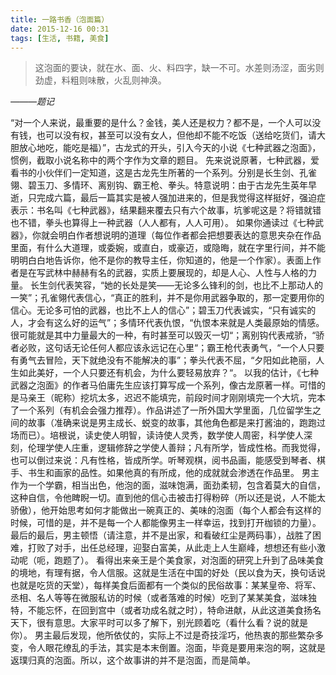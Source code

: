 ```yaml
---
title: 一路书香（泡面篇）
date: 2015-12-16 00:31
tags: [生活, 书籍, 美食]
---
```

>这泡面的要诀，就在水、面、火、料四字，缺一不可。水差则汤涩，面劣则劲虚，料粗则味散，火乱则神涣。*———题记*<!--more-->“对一个人来说，最重要的是什么？金钱，美人还是权力？都不是，一个人可以没有钱，也可以没有权，甚至可以没有女人，但他却不能不吃饭（送给吃货们，请大胆放心地吃，能吃是福）”，古龙式的开头，引入今天的小说《七种武器之泡面》，惯例，截取小说名称中的两个字作为文章的题目。先来说说原著，七种武器，爱看书的小伙伴们一定知道，这是古龙先生所著的一个系列。分别是长生剑、孔雀翎、碧玉刀、多情环、离别钩、霸王枪、拳头。特意说明：由于古龙先生英年早逝，只完成六篇，最后一篇其实是被人强加进来的，但是我觉得这样挺好，强迫症表示：书名叫《七种武器》，结果翻来覆去只有六个故事，坑爹呢这是？将错就错也不错，拳头也算得上一种武器（人人都有，人人可用）。如果你通读过《七种武器》，你就会明白作者想说明的道理（每位作者都会把想要表达的意思夹杂在作品里面，有什么大道理，或委婉，或直白，或豪迈，或隐晦，就在字里行间，并不能明明白白地告诉你，他不是你的教导主任，你知道的，他是一个作家）。表面上作者是在写武林中赫赫有名的武器，实质上要展现的，却是人心、人性与人格的力量。长生剑代表笑容，“她的长处是笑——无论多么锋利的剑，也比不上那动人的一笑”；孔雀翎代表信心，“真正的胜利，并不是你用武器争取的，那一定要用你的信心。无论多可怕的武器，也比不上人的信心”；碧玉刀代表诚实，“只有诚实的人，才会有这么好的运气”；多情环代表仇恨，“仇恨本来就是人类最原始的情感。很可能就是其中力量最大的一种，有时甚至可以毁灭一切“；离别钩代表戒骄，“骄者必败，这句话无论任何人都应该永远记在心里“；霸王枪代表勇气，“一个人只要有勇气去冒险，天下就绝没有不能解决的事”；拳头代表不屈，“夕阳如此艳丽，人生如此美好，一个人只要还有机会，为什么要轻易放弃？“。以我的估计，《七种武器之泡面》的作者马伯庸先生应该打算写成一个系列，像古龙原著一样。可惜的是马亲王（昵称）挖坑太多，迟迟不能填完，前段时间才刚刚填完一个大坑，完本了一个系列（有机会会强力推荐）。作品讲述了一所外国大学里面，几位留学生之间的故事（准确来说是男主成长、蜕变的故事，其他角色都是来打酱油的，跑跑过场而已）。培根说，读史使人明智，读诗使人灵秀，数学使人周密，科学使人深刻，伦理学使人庄重，逻辑修辞之学使人善辩；凡有所学，皆成性格。而我觉得，也可以倒过来说：凡有性格，皆成所学。听琴观棋，阅书品画，能感受到琴者、棋手、书生和画家的品性。如果他真的有所成，他的成就就会渗透在作品里。男主作为一个学霸，相当出色，他泡的面，滋味饱满，面劲柔韧，包含着莫大的自信，这种自信，令他睥睨一切。直到他的信心击被击打得粉碎（所以还是说，人不能太骄傲），他开始思考如何才能做出一碗真正的、美味的泡面（每个人都会有这样的时候，可惜的是，并不是每一个人都能像男主一样幸运，找到打开枷锁的力量）。最后的最后，男主顿悟（请注意，并不是出家，和看破红尘是两码事），战胜了困难，打败了对手，出任总经理，迎娶白富美，从此走上人生巅峰，想想还有些小激动呢（呃，跑题了）。看得出来亲王是个美食家，对泡面的研究上升到了品味美食的境地，有理有据，令人信服。这就是生活在中国的好处（民以食为天，换句话说也就是吃货的天堂），每样美食后面都有一个类似的民俗故事：某某皇帝、将军、丞相、名人等等在微服私访的时候（或者落难的时候）吃到了某某美食，滋味独特，不能忘怀，在回到宫中（或者功成名就之时），特命进献，从此这道美食扬名天下，很有意思。大家平时可以多了解下，别光顾着吃（看什么看？说的就是你）。男主最后发现，他所依仗的，实际上不过是奇技淫巧，他热衷的那些繁杂多变，令人眼花缭乱的手法，其实是本末倒置。泡面，毕竟是要用来泡的啊，这就是返璞归真的泡面。所以，这个故事讲的并不是泡面，而是简单。
